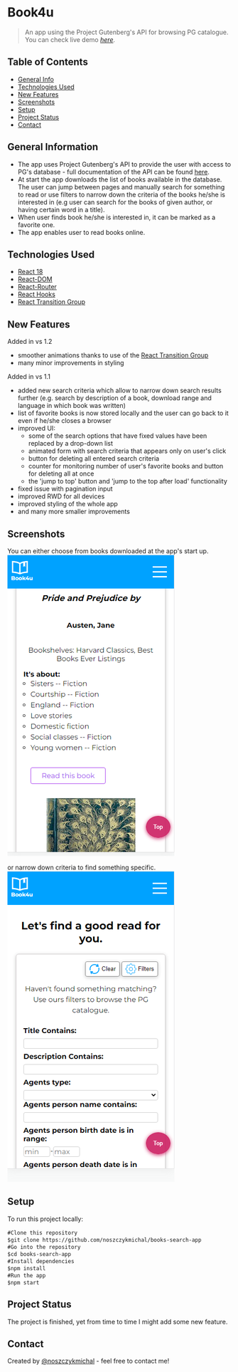# Book4u

> An app using the Project Gutenberg's API for browsing PG catalogue.    
> You can check live demo [_here_](https://book4u-b0a2a.web.app/).

## Table of Contents

* [General Info](#general-information)
* [Technologies Used](#technologies-used)
* [New Features](#new-features)
* [Screenshots](#screenshots)
* [Setup](#setup)
* [Project Status](#project-status)
* [Contact](#contact)


## General Information

- The app uses Project Gutenberg's API to provide the user with access to PG's database - full documentation of the API can be found [here](https://gnikdroy.pythonanywhere.com/docs/).
- At start the app downloads the list of books available in the database. The user can jump between pages and manually search for something to read or use filters to narrow down the criteria of the books he/she is interested in (e.g user can search for the books of given author, or having certain word in a title).
- When user finds book he/she is interested in, it can be marked as a favorite one.
- The app enables user to read books online.


## Technologies Used

- [React 18](https://reactjs.org/blog/2022/03/29/react-v18.html)
- [React-DOM](https://www.npmjs.com/package/react-dom)
- [React-Router](https://github.com/remix-run/react-router)
- [React Hooks](https://reactjs.org/docs/hooks-intro.html)
- [React Transition Group](https://reactcommunity.org/react-transition-group/)


## New Features 

Added in vs 1.2
- smoother animations thanks to use of the [React Transition Group](https://reactcommunity.org/react-transition-group/)
- many minor improvements in styling

Added in vs 1.1
- added new search criteria which allow to narrow down search results further (e.g. search by description of a book, download range and language in which book was written)
- list of favorite books is now stored locally and the user can go back to it even if he/she closes a browser
- improved UI: 
    * some of the search options that have fixed values have been replaced by a drop-down list
    * animated form with search criteria that appears only on user's click
    * button for deleting all entered search criteria
    * counter for monitoring number of user's favorite books and button for deleting all at once
    * the 'jump to top' button and 'jump to the top after load' functionality
- fixed issue with pagination input  
- improved RWD for all devices
- improved styling of the whole app
- and many more smaller improvements


## Screenshots

You can either choose from books downloaded at the app's start up.    
![Example screenshot](./img/screenshot.png)

or narrow down criteria to find something specific.    
![Example screenshot](./img/screenshot2.png)

## Setup

To run this project locally:
```
#Clone this repository
$git clone https://github.com/noszczykmichal/books-search-app
#Go into the repository
$cd books-search-app
#Install dependencies
$npm install
#Run the app
$npm start
```

## Project Status

The project is finished, yet from time to time I might add some new feature.


## Contact

Created by [@noszczykmichal](https://noszczykmichal.github.io/portfolio/index.html#contact) - feel free to contact me!